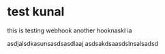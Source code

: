 # test kunal
this is testing webhook
another hooknaskl
ia

asdjalsdkasunsasdsasdlaaj
asdsakdsaasdslnsalsadsd
